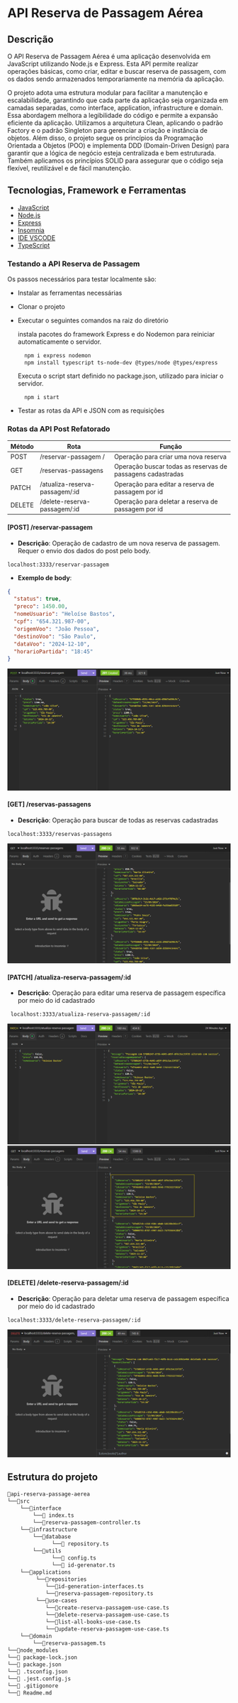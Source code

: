 # API Reserva de Passagem Aérea 

## Descrição

O API Reserva de Passagem Aérea é uma aplicação desenvolvida em JavaScript utilizando Node.js e Express. Esta API permite realizar operações básicas, como criar, editar e buscar reserva de passagem, com os dados sendo armazenados temporariamente na memória da aplicação.

O projeto adota uma estrutura modular para facilitar a manutenção e escalabilidade, garantindo que cada parte da aplicação seja organizada em camadas separadas, como interface, application, infrastructure e domain. Essa abordagem melhora a legibilidade do código e permite a expansão eficiente da aplicação. Utilizamos a arquitetura Clean, aplicando o padrão Factory e o padrão Singleton para gerenciar a criação e instância de objetos. Além disso, o projeto segue os princípios da Programação Orientada a Objetos (POO) e implementa DDD (Domain-Driven Design) para garantir que a lógica de negócio esteja centralizada e bem estruturada. Também aplicamos os princípios SOLID para assegurar que o código seja flexível, reutilizável e de fácil manutenção.



## Tecnologias, Framework e Ferramentas

- [JavaScript](https://www.javascript.com/)
- [Node.js](https://nodejs.org/en)
- [Express](https://expressjs.com/)
- [Insomnia](https://insomnia.rest/download)
- [IDE VSCODE](https://code.visualstudio.com/download)
- [TypeScript](https://www.typescriptlang.org/)
### Testando a API Reserva de Passagem

Os passos necessários para testar localmente são:

- Instalar as ferramentas necessárias
- Clonar o projeto
- Executar o seguintes comandos na raiz do diretório

  instala pacotes do framework Express e do Nodemon para reiniciar automaticamente o servidor.
  ```plaintext
    npm i express nodemon
    npm install typescript ts-node-dev @types/node @types/express
   ```
 
  Executa o script start definido no package.json, utilizado para iniciar o servidor. 
  ```plaintext
    npm i start
   ```
- Testar as rotas da API e JSON com as requisições

### Rotas da API Post Refatorado 

| Método | Rota                                | Função                                            |
| ------ | ----------------------------------- | ------------------------------------------------- |
| POST   | /reservar-passagem   /                  | Operação para criar uma nova reserva                 |
| GET    | /reservas-passagens                | Operação buscar todas as reservas de passagens cadastradas       |
| PATCH    | /atualiza-reserva-passagem/:id   | Operação para editar a reserva de passagem por id        |
| DELETE    | /delete-reserva-passagem/:id          | Operação para deletar a reserva de passagem por id        |




#### [POST] /reservar-passagem
- **Descrição**: Operação de cadastro de um nova reserva de passagem. Requer o envio dos dados do post pelo body.

```plainttext
localhost:3333/reservar-passagem
```
- **Exemplo de body**:

```json
{
  "status": true,
  "preco": 1450.00,
  "nomeUsuario": "Heloíse Bastos",
  "cpf": "654.321.987-00",
  "origemVoo": "João Pessoa",
  "destinoVoo": "São Paulo",
  "dataVoo": "2024-12-10",
  "horarioPartida": "18:45"
}
```
![post](imagens_insomnia/post.png)

#### [GET] /reservas-passagens
- **Descrição**: Operação  para buscar de todas as reservas cadastradas

```plaintext
localhost:3333/reservas-passagens
```
![getposts](imagens_insomnia/getreservas.png)

#### [PATCH] /atualiza-reserva-passagem/:id

- **Descrição**: Operação para editar uma reserva de passagem específica por meio do id cadastrado

```plaintext
 localhost:3333/atualiza-reserva-passagem/:id
```
![patch](imagens_insomnia/patch.png)
![patch](imagens_insomnia/getReservaEditada.png)


#### [DELETE] /delete-reserva-passagem/:id

- **Descrição**: Operação para deletar uma reserva de passagem específica por meio do id cadastrado

```plaintext
localhost:3333/delete-reserva-passagem/:id
```
![delete](imagens_insomnia/delete.png)

## Estrutura do projeto

```plaintext
📂api-reserva-passage-aerea
└──📂src
    └──📂interface
        └──📄 index.ts
        └──📄reserva-passagem-controller.ts
    └──📂infrastructure
        └──📂database
              └──📄 repository.ts
        └──📂utils
              └──📄 config.ts
              └──📄 id-gerenator.ts
    └──📂applications
         └──📂repositories
            └──📄id-generation-interfaces.ts
            └──📄reserva-passagem-repository.ts
         └──📂use-cases
            └──📄create-reserva-passagem-use-case.ts
            └──📄delete-reserva-passagem-use-case.ts
            └──📄list-all-books-use-case.ts
            └──📄update-reserva-passagem-use-case.ts
    └──📂domain
        └──📄reserva-passagem.ts
└──📂node_modules
└──📄 package-lock.json
└──📄 package.json
└──📄 .tsconfig.json
└──📄 .jest.config.js
└──📄 .gitigonore
└──📄 Readme.md


